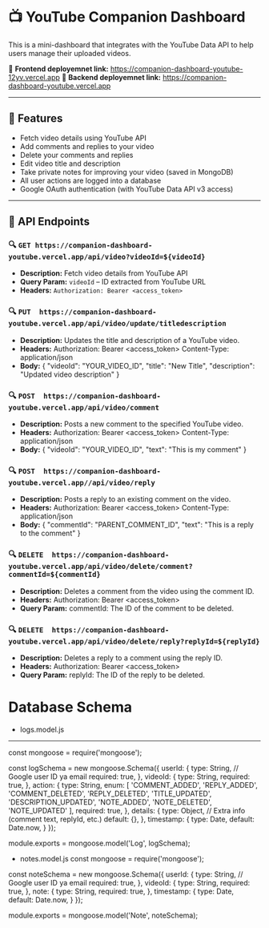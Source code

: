 # 📺 YouTube Companion Dashboard 
This is a mini-dashboard that integrates with the YouTube Data API to help users manage their uploaded videos.

🔗 **Frontend deployemnet link:** https://companion-dashboard-youtube-12yv.vercel.app
🔗 **Backend deployemnet link:** https://companion-dashboard-youtube.vercel.app

---

## 🚀 Features

- Fetch video details using YouTube API
- Add comments and replies to your video
- Delete your comments and replies
- Edit video title and description
- Take private notes for improving your video (saved in MongoDB)
- All user actions are logged into a database
- Google OAuth authentication (with YouTube Data API v3 access)

---

## 🧩 API Endpoints

### 🔍 `GET https://companion-dashboard-youtube.vercel.app/api/video?videoId=${videoId}`
- **Description:** Fetch video details from YouTube API
- **Query Param:** `videoId` – ID extracted from YouTube URL
- **Headers:** `Authorization: Bearer <access_token>`

### 🔍 `PUT  https://companion-dashboard-youtube.vercel.app/api/video/update/titledescription`
- **Description:** Updates the title and description of a YouTube video.
- **Headers:** Authorization: Bearer <access_token>
              Content-Type: application/json
- **Body:** {
              "videoId": "YOUR_VIDEO_ID",
               "title": "New Title",
               "description": "Updated video description"
            }

### 🔍 `POST  https://companion-dashboard-youtube.vercel.app/api/video/comment`
- **Description:** Posts a new comment to the specified YouTube video.
- **Headers:** Authorization: Bearer <access_token>
               Content-Type: application/json
- **Body:** {
              "videoId": "YOUR_VIDEO_ID",
               "text": "This is my comment"
            }

### 🔍 `POST  https://companion-dashboard-youtube.vercel.app//api/video/reply`
- **Description:** Posts a reply to an existing comment on the video.
- **Headers:** Authorization: Bearer <access_token>
Content-Type: application/json
- **Body:** {
  "commentId": "PARENT_COMMENT_ID",
  "text": "This is a reply to the comment"
}

### 🔍 `DELETE  https://companion-dashboard-youtube.vercel.app/api/video/delete/comment?commentId=${commentId}`
- **Description:** Deletes a comment from the video using the comment ID.
- **Headers:** Authorization: Bearer <access_token>
- **Query Param:** commentId: The ID of the comment to be deleted.

### 🔍 `DELETE  https://companion-dashboard-youtube.vercel.app/api/video/delete/reply?replyId=${replyId}`
- **Description:** Deletes a reply to a comment using the reply ID.
- **Headers:** Authorization: Bearer <access_token>
- **Query Param:** replyId: The ID of the reply to be deleted.



# Database Schema 

* logs.model.js
-----------------
const mongoose = require('mongoose');

const logSchema = new mongoose.Schema({
  userId: {
    type: String, // Google user ID ya email
    required: true,
  },
  videoId: {
    type: String,
    required: true,
  },
  action: {
    type: String,
    enum: [
      'COMMENT_ADDED',
      'REPLY_ADDED',
      'COMMENT_DELETED',
      'REPLY_DELETED',
      'TITLE_UPDATED',
      'DESCRIPTION_UPDATED',
      'NOTE_ADDED',
      'NOTE_DELETED',
      'NOTE_UPDATED'
    ],
    required: true,
  },
  details: {
    type: Object, // Extra info (comment text, replyId, etc.)
    default: {},
  },
  timestamp: {
    type: Date,
    default: Date.now,
  }
});

module.exports = mongoose.model('Log', logSchema);


* notes.model.js
const mongoose = require('mongoose');

const noteSchema = new mongoose.Schema({
  userId: {
    type: String, // Google user ID ya email
    required: true,
  },
  videoId: {
    type: String,
    required: true,
  },
  note: {
    type: String,
    required: true,
  },
  timestamp: {
    type: Date,
    default: Date.now,
  }
});

module.exports = mongoose.model('Note', noteSchema);
